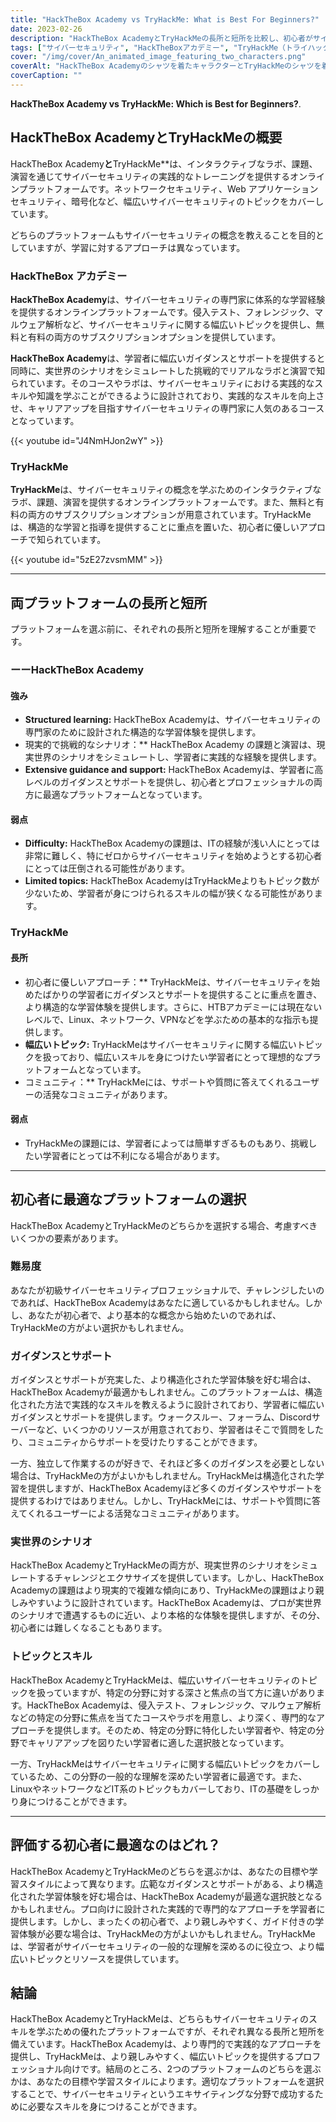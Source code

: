 ```yaml
---
title: "HackTheBox Academy vs TryHackMe: What is Best For Beginners?"
date: 2023-02-26
description: "HackTheBox AcademyとTryHackMeの長所と短所を比較し、初心者がサイバーセキュリティのスキルを学ぶのに最適なプラットフォームを選択できるようにします。"
tags: ["サイバーセキュリティ", "HackTheBoxアカデミー", "TryHackMe（トライハックミー", "学習", "しょきゅうしゃ", "インタラクティブ・ラボ", "課題", "応用問題", "みちびき", "サポート", "実世界のシナリオ", "手腕", "ネットワークセキュリティ", "ウェブアプリケーションセキュリティ", "あんごうぎじゅつ", "プログラミング", "コミュニティー", "オンライン学習", "構造化学習", "hackthebox vs tryhackme", "ペネトレーションテストプラットフォーム", "サイバーセキュリティ学習", "ジュニアペネトレーションテスト", "仮想マシンの課題", "ネットワークセキュリティスキル", "ウェブアプリケーションセキュリティ", "あんごうがくしゅう", "サイバーセキュリティーのためのプログラミング", "オンライン学習プラットフォーム", "構造化された学習経験", "サイバーセキュリティーにおける創造的思考", "ビギナーズサイバーセキュリティ", "地域支援", "リアルワールド・サイバーセキュリティ・シナリオ", "サイバーセキュリティ能力開発", "ハックザボックスコミュニティ", "tryhackmeコミュニティ", "サイバーセキュリティの課題", "ラーニング・サイバーセキュリティ", "侵入テストスキル", "サイバーセキュリティトレーニング", "サイバーセキュリティの実践的な学習", "ガイデッドサイバーセキュリティラーニング", "ハックザボックス・チャレンジ", "tryhackmeの挑戦", "サイバーセキュリティスキルの応用", "サイバーセキュリティ教育", "オンライン・サイバーセキュリティ・プラットフォーム", "ハックテボックスサブスクリプション", "tryhackmeサブスクリプション", "ハックテボックス対応"]
cover: "/img/cover/An_animated_image_featuring_two_characters.png"
coverAlt: "HackTheBox Academyのシャツを着たキャラクターとTryHackMeのシャツを着たキャラクターの2人が、それぞれのプラットフォームに関連するシンボルを含む思考バブルを頭上に掲げ、両者が中央でバランスを取るシーソーの上に立っているアニメーション画像です。"
coverCaption: ""
---
```


**HackTheBox Academy vs TryHackMe: Which is Best for Beginners?**.

## HackTheBox AcademyとTryHackMeの概要

HackTheBox Academy**と**TryHackMe**は、インタラクティブなラボ、課題、演習を通じてサイバーセキュリティの実践的なトレーニングを提供するオンラインプラットフォームです。ネットワークセキュリティ、Web アプリケーションセキュリティ、暗号化など、幅広いサイバーセキュリティのトピックをカバーしています。

どちらのプラットフォームもサイバーセキュリティの概念を教えることを目的としていますが、学習に対するアプローチは異なっています。

### HackTheBox アカデミー

**HackTheBox Academy**は、サイバーセキュリティの専門家に体系的な学習経験を提供するオンラインプラットフォームです。侵入テスト、フォレンジック、マルウェア解析など、サイバーセキュリティに関する幅広いトピックを提供し、無料と有料の両方のサブスクリプションオプションを提供しています。

**HackTheBox Academy**は、学習者に幅広いガイダンスとサポートを提供すると同時に、実世界のシナリオをシミュレートした挑戦的でリアルなラボと演習で知られています。そのコースやラボは、サイバーセキュリティにおける実践的なスキルや知識を学ぶことができるように設計されており、実践的なスキルを向上させ、キャリアアップを目指すサイバーセキュリティの専門家に人気のあるコースとなっています。

{{< youtube id="J4NmHJon2wY" >}}

### TryHackMe

**TryHackMe**は、サイバーセキュリティの概念を学ぶためのインタラクティブなラボ、課題、演習を提供するオンラインプラットフォームです。また、無料と有料の両方のサブスクリプションオプションが用意されています。TryHackMeは、構造的な学習と指導を提供することに重点を置いた、初心者に優しいアプローチで知られています。

{{< youtube id="5zE27zvsmMM" >}}

______

## 両プラットフォームの長所と短所

プラットフォームを選ぶ前に、それぞれの長所と短所を理解することが重要です。

### ーーHackTheBox Academy

#### 強み

- **Structured learning:** HackTheBox Academyは、サイバーセキュリティの専門家のために設計された構造的な学習体験を提供します。
- 現実的で挑戦的なシナリオ：** HackTheBox Academy の課題と演習は、現実世界のシナリオをシミュレートし、学習者に実践的な経験を提供します。
- **Extensive guidance and support:** HackTheBox Academyは、学習者に高レベルのガイダンスとサポートを提供し、初心者とプロフェッショナルの両方に最適なプラットフォームとなっています。

#### 弱点

- **Difficulty:** HackTheBox Academyの課題は、ITの経験が浅い人にとっては非常に難しく、特にゼロからサイバーセキュリティを始めようとする初心者にとっては圧倒される可能性があります。
- **Limited topics:** HackTheBox AcademyはTryHackMeよりもトピック数が少ないため、学習者が身につけられるスキルの幅が狭くなる可能性があります。

### TryHackMe

#### 長所

- 初心者に優しいアプローチ：** TryHackMeは、サイバーセキュリティを始めたばかりの学習者にガイダンスとサポートを提供することに重点を置き、より構造的な学習体験を提供します。さらに、HTBアカデミーには現在ないレベルで、Linux、ネットワーク、VPNなどを学ぶための基本的な指示も提供します。
- **幅広いトピック:** TryHackMeはサイバーセキュリティに関する幅広いトピックを扱っており、幅広いスキルを身につけたい学習者にとって理想的なプラットフォームとなっています。
- コミュニティ：** TryHackMeには、サポートや質問に答えてくれるユーザーの活発なコミュニティがあります。

#### 弱点

- TryHackMeの課題には、学習者によっては簡単すぎるものもあり、挑戦したい学習者にとっては不利になる場合があります。

______

## 初心者に最適なプラットフォームの選択

HackTheBox AcademyとTryHackMeのどちらかを選択する場合、考慮すべきいくつかの要素があります。

### 難易度

あなたが初級サイバーセキュリティプロフェッショナルで、チャレンジしたいのであれば、HackTheBox Academyはあなたに適しているかもしれません。しかし、あなたが初心者で、より基本的な概念から始めたいのであれば、TryHackMeの方がよい選択かもしれません。

### ガイダンスとサポート

ガイダンスとサポートが充実した、より構造化された学習体験を好む場合は、HackTheBox Academyが最適かもしれません。このプラットフォームは、構造化された方法で実践的なスキルを教えるように設計されており、学習者に幅広いガイダンスとサポートを提供します。ウォークスルー、フォーラム、Discordサーバーなど、いくつかのリソースが用意されており、学習者はそこで質問をしたり、コミュニティからサポートを受けたりすることができます。

一方、独立して作業するのが好きで、それほど多くのガイダンスを必要としない場合は、TryHackMeの方がよいかもしれません。TryHackMeは構造化された学習を提供しますが、HackTheBox Academyほど多くのガイダンスやサポートを提供するわけではありません。しかし、TryHackMeには、サポートや質問に答えてくれるユーザーによる活発なコミュニティがあります。

### 実世界のシナリオ

HackTheBox AcademyとTryHackMeの両方が、現実世界のシナリオをシミュレートするチャレンジとエクササイズを提供しています。しかし、HackTheBox Academyの課題はより現実的で複雑な傾向にあり、TryHackMeの課題はより親しみやすいように設計されています。HackTheBox Academyは、プロが実世界のシナリオで遭遇するものに近い、より本格的な体験を提供しますが、その分、初心者には難しくなることもあります。

### トピックとスキル

HackTheBox AcademyとTryHackMeは、幅広いサイバーセキュリティのトピックを扱っていますが、特定の分野に対する深さと焦点の当て方に違いがあります。HackTheBox Academyは、侵入テスト、フォレンジック、マルウェア解析などの特定の分野に焦点を当てたコースやラボを用意し、より深く、専門的なアプローチを提供します。そのため、特定の分野に特化したい学習者や、特定の分野でキャリアアップを図りたい学習者に適した選択肢となっています。

一方、TryHackMeはサイバーセキュリティに関する幅広いトピックをカバーしているため、この分野の一般的な理解を深めたい学習者に最適です。また、LinuxやネットワークなどIT系のトピックもカバーしており、ITの基礎をしっかり身につけることができます。

______

## 評価する初心者に最適なのはどれ？

HackTheBox AcademyとTryHackMeのどちらを選ぶかは、あなたの目標や学習スタイルによって異なります。広範なガイダンスとサポートがある、より構造化された学習体験を好む場合は、HackTheBox Academyが最適な選択肢となるかもしれません。プロ向けに設計された実践的で専門的なアプローチを学習者に提供します。しかし、まったくの初心者で、より親しみやすく、ガイド付きの学習体験が必要な場合は、TryHackMeの方がよいかもしれません。TryHackMeは、学習者がサイバーセキュリティの一般的な理解を深めるのに役立つ、より幅広いトピックとリソースを提供しています。

## 結論

HackTheBox AcademyとTryHackMeは、どちらもサイバーセキュリティのスキルを学ぶための優れたプラットフォームですが、それぞれ異なる長所と短所を備えています。HackTheBox Academyは、より専門的で実践的なアプローチを提供し、TryHackMeは、より親しみやすく、幅広いトピックを提供するプロフェッショナル向けです。結局のところ、2つのプラットフォームのどちらを選ぶかは、あなたの目標や学習スタイルによります。適切なプラットフォームを選択することで、サイバーセキュリティというエキサイティングな分野で成功するために必要なスキルを身につけることができます。

